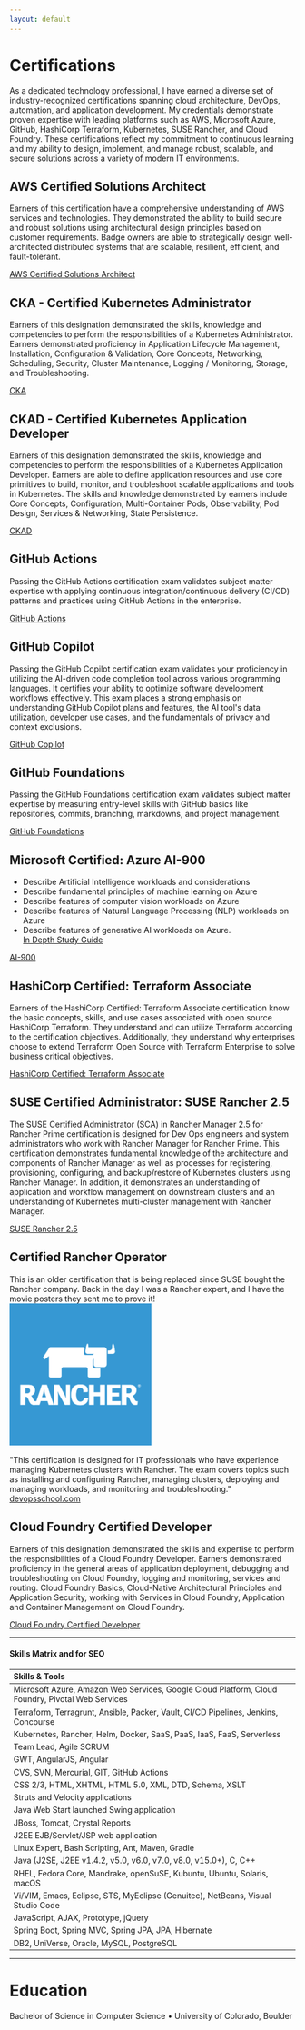```yaml
---
layout: default
---
```


# Certifications
As a dedicated technology professional, I have earned a diverse set of industry-recognized certifications spanning cloud architecture, DevOps, automation, and application development. My credentials demonstrate proven expertise with leading platforms such as AWS, Microsoft Azure, GitHub, HashiCorp Terraform, Kubernetes, SUSE Rancher, and Cloud Foundry. These certifications reflect my commitment to continuous learning and my ability to design, implement, and manage robust, scalable, and secure solutions across a variety of modern IT environments.

## AWS Certified Solutions Architect

Earners of this certification have a comprehensive understanding of AWS services and technologies. They demonstrated the ability to build secure and robust solutions using architectural design principles based on customer requirements. Badge owners are able to strategically design well-architected distributed systems that are scalable, resilient, efficient, and fault-tolerant.

[AWS Certified Solutions Architect](https://www.credly.com/badges/4434b22b-1d90-4b6d-9426-6800539c7d1e)

## CKA - Certified Kubernetes Administrator
Earners of this designation demonstrated the skills, knowledge and competencies to perform the responsibilities of a Kubernetes Administrator. Earners demonstrated proficiency in Application Lifecycle Management, Installation, Configuration & Validation, Core Concepts, Networking, Scheduling, Security, Cluster Maintenance, Logging / Monitoring, Storage, and Troubleshooting.

[CKA](https://www.credly.com/badges/e7cd93bc-4d6a-47d1-a25b-688e508a8579)

## CKAD - Certified Kubernetes Application Developer
Earners of this designation demonstrated the skills, knowledge and competencies to perform the responsibilities of a Kubernetes Application Developer. Earners are able to define application resources and use core primitives to build, monitor, and troubleshoot scalable applications and tools in Kubernetes. The skills and knowledge demonstrated by earners include Core Concepts, Configuration, Multi-Container Pods, Observability, Pod Design, Services & Networking, State Persistence.

[CKAD](https://www.credly.com/badges/371b09cf-ddfa-4452-be27-57b9e56ea50a)

## GitHub Actions
Passing the GitHub Actions certification exam validates subject matter expertise with applying continuous integration/continuous delivery (CI/CD) patterns and practices using GitHub Actions in the enterprise.  

[GitHub Actions](https://www.credly.com/badges/4316e635-ce60-4d21-af99-14e0aeb8481f)

## GitHub Copilot
Passing the GitHub Copilot certification exam validates your proficiency in utilizing the AI-driven code completion tool across various programming languages. It certifies your ability to optimize software development workflows effectively. This exam places a strong emphasis on understanding GitHub Copilot plans and features, the AI tool's data utilization, developer use cases, and the fundamentals of privacy and context exclusions.

[GitHub Copilot](https://www.credly.com/badges/c69c5f51-ca91-4a6d-a103-ac3c95145ff1)

## GitHub Foundations
Passing the GitHub Foundations certification exam validates subject matter expertise by measuring entry-level skills with GitHub basics like repositories, commits, branching, markdowns, and project management.

[GitHub Foundations](https://www.credly.com/badges/52424838-5466-4e35-afe8-5fa06dc6407c)

## Microsoft Certified: Azure AI-900
* Describe Artificial Intelligence workloads and considerations
* Describe fundamental principles of machine learning on Azure
* Describe features of computer vision workloads on Azure
* Describe features of Natural Language Processing (NLP) workloads on Azure
* Describe features of generative AI workloads on Azure.  
[In Depth Study Guide](https://learn.microsoft.com/en-us/credentials/certifications/resources/study-guides/ai-900)

[AI-900](https://learn.microsoft.com/en-us/users/lukepahler-1629/credentials/certification/azure-ai-fundamentals?tab=credentials-tab)

## HashiCorp Certified:  Terraform Associate
Earners of the HashiCorp Certified: Terraform Associate certification know the basic concepts, skills, and use cases associated with open source HashiCorp Terraform. They understand and can utilize Terraform according to the certification objectives. Additionally, they understand why enterprises choose to extend Terraform Open Source with Terraform Enterprise to solve business critical objectives.

[HashiCorp Certified:  Terraform Associate](https://www.credly.com/badges/06890c5a-8ad1-444d-b759-3c865dbf58a3)

## SUSE Certified Administrator:  SUSE Rancher 2.5
The SUSE Certified Administrator (SCA) in Rancher Manager 2.5 for Rancher Prime certification is designed for Dev Ops engineers and system administrators who work with Rancher Manager for Rancher Prime. This certification demonstrates fundamental knowledge of the architecture and components of Rancher Manager as well as processes for registering, provisioning, configuring, and backup/restore of Kubernetes clusters using Rancher Manager. In addition, it demonstrates an understanding of application and workflow management on downstream clusters and an understanding of Kubernetes multi-cluster management with Rancher Manager.

[SUSE Rancher 2.5](https://suse.useclarus.com/view/verify/)
<!-- ( TODO Have to manually enter into to verify `pahler` `441`? )-->

## Certified Rancher Operator
This is an older certification that is being replaced since SUSE bought the Rancher company.  Back in the day I was a Rancher expert, and I have the movie posters they sent me to prove it!
<img src="assets/images/rancher-logo-square.png" alt="Rancher Company" width="250"/>

"This certification is designed for IT professionals who have experience managing Kubernetes clusters with Rancher. The exam covers topics such as installing and configuring Rancher, managing clusters, deploying and managing workloads, and monitoring and troubleshooting." [devopsschool.com](https://www.devopsschool.com/blog/rancher-certification-details/)

## Cloud Foundry Certified Developer
Earners of this designation demonstrated the skills and expertise to perform the responsibilities of a Cloud Foundry Developer. Earners demonstrated proficiency in the general areas of application deployment, debugging and troubleshooting on Cloud Foundry, logging and monitoring, services and routing. Cloud Foundry Basics, Cloud-Native Architectural Principles and Application Security, working with Services in Cloud Foundry, Application and Container Management on Cloud Foundry.

[Cloud Foundry Certified Developer](https://www.credly.com/badges/292790fe-82f1-4fb5-8965-4469ca9f184c)

***

#### Skills Matrix and for SEO

| Skills & Tools |
|:--------------|
| Microsoft Azure, Amazon Web Services, Google Cloud Platform, Cloud Foundry, Pivotal Web Services |
| Terraform, Terragrunt, Ansible, Packer, Vault, CI/CD Pipelines, Jenkins, Concourse |
| Kubernetes, Rancher, Helm, Docker, SaaS, PaaS, IaaS, FaaS, Serverless |
| Team Lead, Agile SCRUM |
| GWT, AngularJS, Angular |
| CVS, SVN, Mercurial, GIT, GitHub Actions |
| CSS 2/3, HTML, XHTML, HTML 5.0, XML, DTD, Schema, XSLT |
| Struts and Velocity applications |
| Java Web Start launched Swing application |
| JBoss, Tomcat, Crystal Reports |
| J2EE EJB/Servlet/JSP web application |
| Linux Expert, Bash Scripting, Ant, Maven, Gradle |
| Java (J2SE, J2EE v1.4.2, v5.0, v6.0, v7.0, v8.0, v15.0+), C, C++ |
| RHEL, Fedora Core, Mandrake, openSuSE, Kubuntu, Ubuntu, Solaris, macOS |
| Vi/VIM, Emacs, Eclipse, STS, MyEclipse (Genuitec), NetBeans, Visual Studio Code |
| JavaScript, AJAX, Prototype, jQuery |
| Spring Boot, Spring MVC, Spring JPA, JPA, Hibernate |
| DB2, UniVerse, Oracle, MySQL, PostgreSQL |

***

# Education
Bachelor of Science in Computer Science • University of Colorado, Boulder